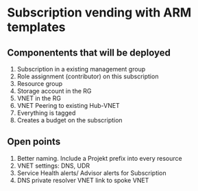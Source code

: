 # Subscription vending with ARM templates

## Componentents that will be deployed

1. Subscription in a existing management group
2. Role assignment (contributor) on this subscription
3. Resource group
4. Storage account in the RG
5. VNET in the RG
6. VNET Peering to existing Hub-VNET
7. Everything is tagged
8. Creates a budget on the subscription


## Open points

1. Better naming. Include a Projekt prefix into every resource
2. VNET settings: DNS, UDR
3. Service Health alerts/ Advisor alerts for Subscription
4. DNS private resolver VNET link to spoke VNET

